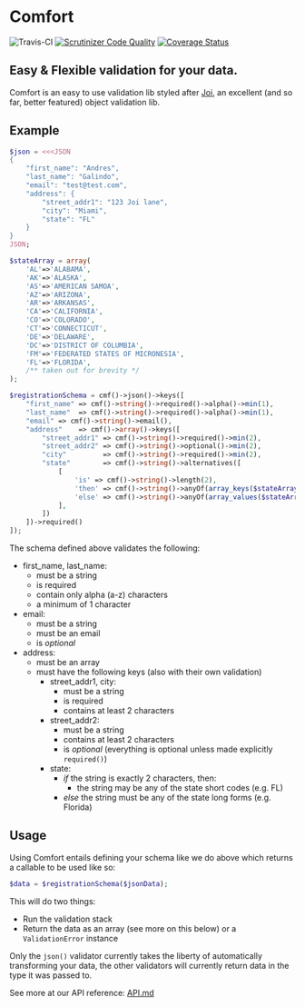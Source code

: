 # Comfort
![Travis-CI](https://api.travis-ci.org/mrferos/comfort.svg)
[![Scrutinizer Code Quality](https://scrutinizer-ci.com/g/mrferos/comfort/badges/quality-score.png?b=master)](https://scrutinizer-ci.com/g/mrferos/comfort/?branch=master)
[![Coverage Status](https://coveralls.io/repos/github/mrferos/comfort/badge.svg?branch=master)](https://coveralls.io/github/mrferos/comfort?branch=master)<br />

## Easy & Flexible validation for your data.

Comfort is an easy to use validation lib styled after [Joi](https://github.com/hapijs/joi), an excellent (and so far, better featured) object validation lib.

## Example
```php
$json = <<<JSON
{
    "first_name": "Andres",
    "last_name": "Galindo",
    "email": "test@test.com",
    "address": {
        "street_addr1": "123 Joi lane",
        "city": "Miami",
        "state": "FL"
    }
}
JSON;

$stateArray = array(
    'AL'=>'ALABAMA',
    'AK'=>'ALASKA',
    'AS'=>'AMERICAN SAMOA',
    'AZ'=>'ARIZONA',
    'AR'=>'ARKANSAS',
    'CA'=>'CALIFORNIA',
    'CO'=>'COLORADO',
    'CT'=>'CONNECTICUT',
    'DE'=>'DELAWARE',
    'DC'=>'DISTRICT OF COLUMBIA',
    'FM'=>'FEDERATED STATES OF MICRONESIA',
    'FL'=>'FLORIDA',
    /** taken out for brevity */
);

$registrationSchema = cmf()->json()->keys([
    "first_name" => cmf()->string()->required()->alpha()->min(1),
    "last_name"  => cmf()->string()->required()->alpha()->min(1),
    "email" => cmf()->string()->email(),
    "address"    => cmf()->array()->keys([
        "street_addr1" => cmf()->string()->required()->min(2),
        "street_addr2" => cmf()->string()->optional()->min(2),
        "city"         => cmf()->string()->required()->min(2),
        "state"        => cmf()->string()->alternatives([
            [
                'is' => cmf()->string()->length(2),
                'then' => cmf()->string()->anyOf(array_keys($stateArray)),
                'else' => cmf()->string()->anyOf(array_values($stateArray))
            ],
        ])
    ])->required()
]);
```

The schema defined above validates the following:

- first_name, last_name:
    - must be a string
    - is required
    - contain only alpha (a-z) characters
    - a minimum of 1 character
- email:
    - must be a string
    - must be an email
    - is _optional_
- address:
    - must be an array
    - must have the following keys (also with their own validation)
        - street_addr1, city:
            - must be a string
            - is required
            - contains at least 2 characters
        - street_addr2:
            - must be a string
            - contains at least 2 characters
            - is _optional_ (everything is optional unless made explicitly `required()`)
        - state:
            - _if_ the string is exactly 2 characters, then:
                - the string may be any of the state short codes (e.g. FL)
            - _else_ the string must be any of the state long forms (e.g. Florida)

## Usage

Using Comfort entails defining your schema like we do above which returns a callable to be used like so:
```php
$data = $registrationSchema($jsonData);
```
This will do two things:

- Run the validation stack
- Return the data as an array (see more on this below) or a `ValidationError` instance

Only the `json()` validator currently takes the liberty of automatically transforming your data, the other validators
will currently return data in the type it was passed to.

See more at our API reference: [API.md](API.md)
